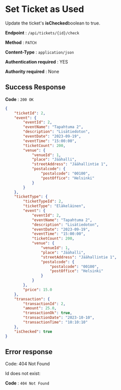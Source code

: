 # Set Ticket as Used

Update the ticket's <strong>isChecked</strong>boolean to true.

**Endpoint** : `/api/tickets/{id}/check`

**Method** : `PATCH`

**Content-Type** : `application/json`

**Authentication required** : YES

**Authority required** : None

## Success Response

**Code** : `200 OK`

```json
{
    "ticketId": 2,
    "event": {
        "eventId": 2,
        "eventName": "Tapahtuma 2",
        "description": "Lisätiedoton",
        "eventDate": "2023-09-19",
        "eventTime": "15:00:00",
        "ticketCount": 200,
        "venue": {
            "venueId": 1,
            "place": "Jäähalli",
            "streetAddress": "Jäähallintie 1",
            "postalcode": {
                "postalcode": "00100",
                "postOffice": "Helsinki"
            }
        }
    },
    "ticketType": {
        "ticketTypeId": 2,
        "ticketType": "Eläkeläinen",
        "event": {
            "eventId": 2,
            "eventName": "Tapahtuma 2",
            "description": "Lisätiedoton",
            "eventDate": "2023-09-19",
            "eventTime": "15:00:00",
            "ticketCount": 200,
            "venue": {
                "venueId": 1,
                "place": "Jäähalli",
                "streetAddress": "Jäähallintie 1",
                "postalcode": {
                    "postalcode": "00100",
                    "postOffice": "Helsinki"
                }
            }
        },
        "price": 15.0
    },
    "transaction": {
        "transactionId": 2,
        "amount": 25.0,
        "transactionOk": true,
        "transactionDate": "2023-10-10",
        "transactionTime": "10:10:10"
    },
    "isChecked": true
}
```

## Error response  
Code: 404 Not Found

Id does not exist:  

**Code** : `404 Not Found`  
